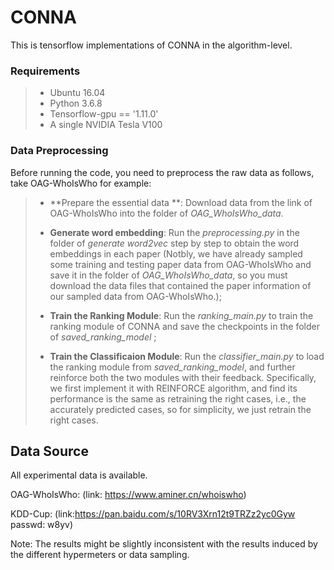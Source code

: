 # CONNA

This is tensorflow implementations of CONNA in the algorithm-level.



### Requirements

>- Ubuntu 16.04
>- Python 3.6.8
>- Tensorflow-gpu == '1.11.0'
>- A single NVIDIA Tesla V100



### Data Preprocessing

Before running the code, you need to  preprocess the raw data as follows, take OAG-WhoIsWho for example:

>+ **Prepare the essential data **: Download data from the link of OAG-WhoIsWho into the folder of *OAG_WhoIsWho_data*.
>
>
>
>+ **Generate word embedding**:  Run the *preprocessing.py* in the folder of *generate word2vec* step by step to obtain the word embeddings in each paper (Notbly, we have already sampled some training and testing paper data from OAG-WhoIsWho and save it in the folder of *OAG_WhoIsWho_data*, so you must download the data files that contained the paper information of our sampled data from OAG-WhoIsWho.);
>
>  
>
>+ **Train the Ranking Module**: Run the *ranking_main.py* to train the ranking module of CONNA and save the checkpoints in the folder of *saved_ranking_model* ; 
>
>  
>
>+ **Train the Classificaion Module**: Run the *classifier_main.py* to load the ranking module from *saved_ranking_model*, and further reinforce both the two modules with their feedback. Specifically,  we first implement it with REINFORCE algorithm, and find its performance is the same as retraining the right cases, i.e., the accurately predicted cases, so for simplicity, we just retrain the right cases.





## Data Source

All experimental data is available.

OAG-WhoIsWho: (link: https://www.aminer.cn/whoiswho)

KDD-Cup: (link:https://pan.baidu.com/s/10RV3Xrn12t9TRZz2yc0Gyw  passwd: w8yv)

Note: The results might be slightly inconsistent with the results induced by the different hypermeters or data sampling.

